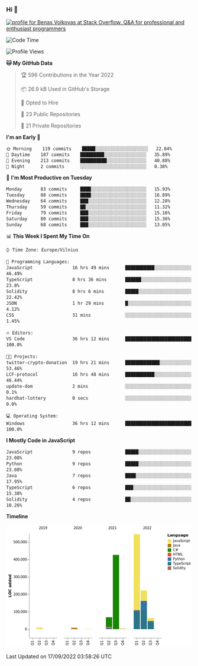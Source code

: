 ### Hi 👋
<a href="https://stackoverflow.com/users/14954249/benas-volkovas"><img src="https://stackoverflow.com/users/flair/14954249.png?theme=dark" width="208" height="58" alt="profile for Benas Volkovas at Stack Overflow, Q&amp;A for professional and enthusiast programmers" title="profile for Benas Volkovas at Stack Overflow, Q&amp;A for professional and enthusiast programmers"></a>

<!--START_SECTION:waka-->
![Code Time](http://img.shields.io/badge/Code%20Time-952%20hrs%2051%20mins-blue)

![Profile Views](http://img.shields.io/badge/Profile%20Views-5-blue)

**🐱 My GitHub Data** 

> 🏆 596 Contributions in the Year 2022
 > 
> 📦 26.9 kB Used in GitHub's Storage 
 > 
> 💼 Opted to Hire
 > 
> 📜 23 Public Repositories 
 > 
> 🔑 21 Private Repositories  
 > 
**I'm an Early 🐤** 

```text
🌞 Morning    119 commits    █████░░░░░░░░░░░░░░░░░░░░   22.84% 
🌆 Daytime    187 commits    █████████░░░░░░░░░░░░░░░░   35.89% 
🌃 Evening    213 commits    ██████████░░░░░░░░░░░░░░░   40.88% 
🌙 Night      2 commits      ░░░░░░░░░░░░░░░░░░░░░░░░░   0.38%

```
📅 **I'm Most Productive on Tuesday** 

```text
Monday       83 commits     ████░░░░░░░░░░░░░░░░░░░░░   15.93% 
Tuesday      88 commits     ████░░░░░░░░░░░░░░░░░░░░░   16.89% 
Wednesday    64 commits     ███░░░░░░░░░░░░░░░░░░░░░░   12.28% 
Thursday     59 commits     ██░░░░░░░░░░░░░░░░░░░░░░░   11.32% 
Friday       79 commits     ███░░░░░░░░░░░░░░░░░░░░░░   15.16% 
Saturday     80 commits     ███░░░░░░░░░░░░░░░░░░░░░░   15.36% 
Sunday       68 commits     ███░░░░░░░░░░░░░░░░░░░░░░   13.05%

```


📊 **This Week I Spent My Time On** 

```text
⌚︎ Time Zone: Europe/Vilnius

💬 Programming Languages: 
JavaScript               16 hrs 49 mins      ███████████░░░░░░░░░░░░░░   46.49% 
TypeScript               8 hrs 36 mins       ██████░░░░░░░░░░░░░░░░░░░   23.8% 
Solidity                 8 hrs 6 mins        █████░░░░░░░░░░░░░░░░░░░░   22.42% 
JSON                     1 hr 29 mins        █░░░░░░░░░░░░░░░░░░░░░░░░   4.12% 
CSS                      31 mins             ░░░░░░░░░░░░░░░░░░░░░░░░░   1.45%

🔥 Editors: 
VS Code                  36 hrs 12 mins      █████████████████████████   100.0%

🐱‍💻 Projects: 
twitter-crypto-donation  19 hrs 21 mins      █████████████░░░░░░░░░░░░   53.46% 
LCF-protocol             16 hrs 48 mins      ███████████░░░░░░░░░░░░░░   46.44% 
update-dom               2 mins              ░░░░░░░░░░░░░░░░░░░░░░░░░   0.1% 
hardhat-lottery          0 secs              ░░░░░░░░░░░░░░░░░░░░░░░░░   0.0%

💻 Operating System: 
Windows                  36 hrs 12 mins      █████████████████████████   100.0%

```

**I Mostly Code in JavaScript** 

```text
JavaScript               9 repos             █████░░░░░░░░░░░░░░░░░░░░   23.08% 
Python                   9 repos             █████░░░░░░░░░░░░░░░░░░░░   23.08% 
Java                     7 repos             ████░░░░░░░░░░░░░░░░░░░░░   17.95% 
TypeScript               6 repos             ███░░░░░░░░░░░░░░░░░░░░░░   15.38% 
Solidity                 4 repos             ██░░░░░░░░░░░░░░░░░░░░░░░   10.26%

```


**Timeline**

![Chart not found](https://raw.githubusercontent.com/BenasVolkovas/BenasVolkovas/main/charts/bar_graph.png) 


 Last Updated on 17/09/2022 03:58:26 UTC
<!--END_SECTION:waka-->
